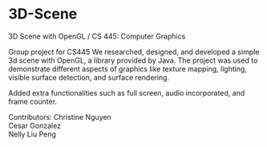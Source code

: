 # 3D-Scene
3D Scene with OpenGL / CS 445: Computer Graphics

Group project for CS445
We researched, designed, and developed a simple 3d scene with OpenGL, a library provided by Java. 
The project was used to demonstrate different aspects of graphics like texture mapping, lighting, visible surface detection, and surface rendering.

Added extra functionalities such as full screen, audio incorporated, and frame counter.

Contributors:
Christine Nguyen <br>
Cesar Gonzalez <br>
Nelly Liu Peng
